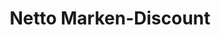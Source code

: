 ---
title: "Netto Marken-Discount"
url: /essen/netto-marken-discount-heinrich-held-strasse/
shop: Supermarkt
---